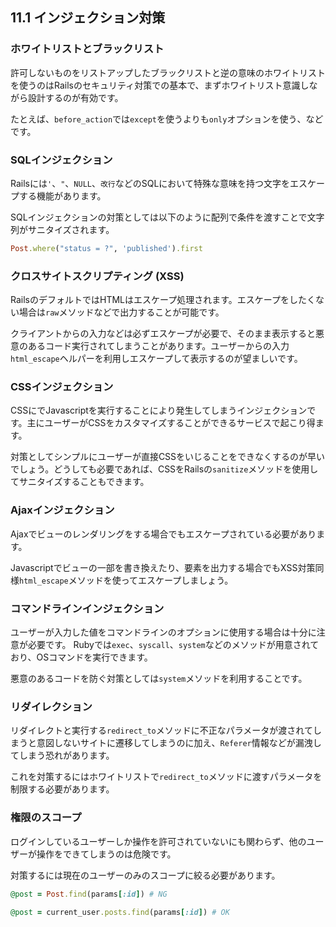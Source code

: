 ## 11.1 インジェクション対策

### ホワイトリストとブラックリスト

許可しないものをリストアップしたブラックリストと逆の意味のホワイトリストを使うのはRailsのセキュリティ対策での基本で、まずホワイトリスト意識しながら設計するのが有効です。

たとえば、`before_action`では`except`を使うよりも`only`オプションを使う、などです。

### SQLインジェクション

Railsには`'`、`"`、`NULL`、`改行`などのSQLにおいて特殊な意味を持つ文字をエスケープする機能があります。

SQLインジェクションの対策としては以下のように配列で条件を渡すことで文字列がサニタイズされます。

```ruby
Post.where("status = ?", 'published').first
```

### クロスサイトスクリプティング (XSS)

RailsのデフォルトではHTMLはエスケープ処理されます。エスケープをしたくない場合は`raw`メソッドなどで出力することが可能です。

クライアントからの入力などは必ずエスケープが必要で、そのまま表示すると悪意のあるコード実行されてしまうことがあります。ユーザーからの入力`html_escape`ヘルパーを利用しエスケープして表示するのが望ましいです。

### CSSインジェクション

CSSにでJavascriptを実行することにより発生してしまうインジェクションです。主にユーザーがCSSをカスタマイズすることができるサービスで起こり得ます。

対策としてシンプルにユーザーが直接CSSをいじることをできなくするのが早いでしょう。どうしても必要であれば、CSSをRailsの`sanitize`メソッドを使用してサニタイズすることもできます。

### Ajaxインジェクション

Ajaxでビューのレンダリングをする場合でもエスケープされている必要があります。

Javascriptでビューの一部を書き換えたり、要素を出力する場合でもXSS対策同様`html_escape`メソッドを使ってエスケープしましょう。

### コマンドラインインジェクション

ユーザーが入力した値をコマンドラインのオプションに使用する場合は十分に注意が必要です。
Rubyでは`exec`、`syscall`、`system`などのメソッドが用意されており、OSコマンドを実行できます。

悪意のあるコードを防ぐ対策としては`system`メソッドを利用することです。

### リダイレクション

リダイレクトと実行する`redirect_to`メソッドに不正なパラメータが渡されてしまうと意図しないサイトに遷移してしまうのに加え、`Referer`情報などが漏洩してしまう恐れがあります。

これを対策するにはホワイトリストで`redirect_to`メソッドに渡すパラメータを制限する必要があります。

### 権限のスコープ

ログインしているユーザーしか操作を許可されていないにも関わらず、他のユーザーが操作をできてしまうのは危険です。

対策するには現在のユーザーのみのスコープに絞る必要があります。

```ruby
@post = Post.find(params[:id]) # NG

@post = current_user.posts.find(params[:id]) # OK
```

